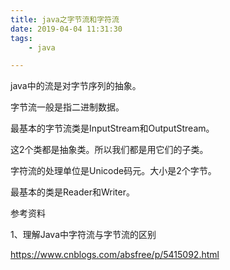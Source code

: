 ```yaml
---
title: java之字节流和字符流
date: 2019-04-04 11:31:30
tags:
	- java

---
```




java中的流是对字节序列的抽象。

字节流一般是指二进制数据。

最基本的字节流类是InputStream和OutputStream。

这2个类都是抽象类。所以我们都是用它们的子类。



字符流的处理单位是Unicode码元。大小是2个字节。

最基本的类是Reader和Writer。





参考资料

1、理解Java中字符流与字节流的区别

https://www.cnblogs.com/absfree/p/5415092.html
